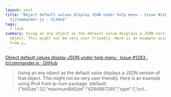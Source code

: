 ```yaml
---
layout: post
title: "Object default values display JSON under help menu · Issue #1283 ·
  tj/commander.js · GitHub"
tags:
  - link
summary: Using an any object as the default value displays a JSON version of that
  object. This might not be very user friendly. Here is an example using IPv4
  from i…
---
```


[Object default values display JSON under help menu · Issue #1283 · tj/commander.js · GitHub](https://github.com/tj/commander.js/issues/1283)

<blockquote><p>
Using an any object as the default value displays a JSON version of that object. This might not be very user friendly. Here is an example using IPv4 from ip-num package: (default: {"bitSize":32,"maximumBitSize":"4294967295","type":1,"oct...
</p></blockquote>
